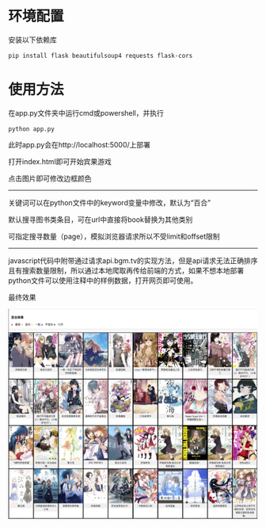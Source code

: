 环境配置
====

安装以下依赖库

```
pip install flask beautifulsoup4 requests flask-cors
```

使用方法
====

在app.py文件夹中运行cmd或powershell，并执行

```
python app.py
```

此时app.py会在http://localhost:5000/上部署

打开index.html即可开始宾果游戏

点击图片即可修改边框颜色

---

关键词可以在python文件中的keyword变量中修改，默认为“百合”

默认搜寻图书类条目，可在url中直接将book替换为其他类别

可指定搜寻数量（page），模拟浏览器请求所以不受limit和offset限制

---

javascript代码中附带通过请求api.bgm.tv的实现方法，但是api请求无法正确排序且有搜索数量限制，所以通过本地爬取再传给前端的方式，如果不想本地部署python文件可以使用注释中的样例数据，打开网页即可使用。

最终效果

![示范](screenshot.png)
